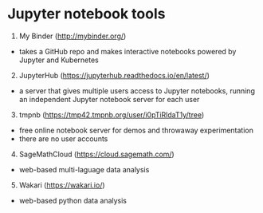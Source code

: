 # Jupyter notebook tools

1. My Binder (http://mybinder.org/)
  - takes a GitHub repo and makes interactive notebooks powered by Jupyter and Kubernetes

2. JupyterHub (https://jupyterhub.readthedocs.io/en/latest/)
  - a server that gives multiple users access to Jupyter notebooks, running an independent Jupyter notebook server for each user

3. tmpnb (https://tmp42.tmpnb.org/user/i0pTiRldaT1y/tree)
  - free online notebook server for demos and throwaway experimentation
  - there are no user accounts

4. SageMathCloud (https://cloud.sagemath.com/)
  - web-based multi-laguage data analysis

5. Wakari (https://wakari.io/)
  - web-based python data analysis
